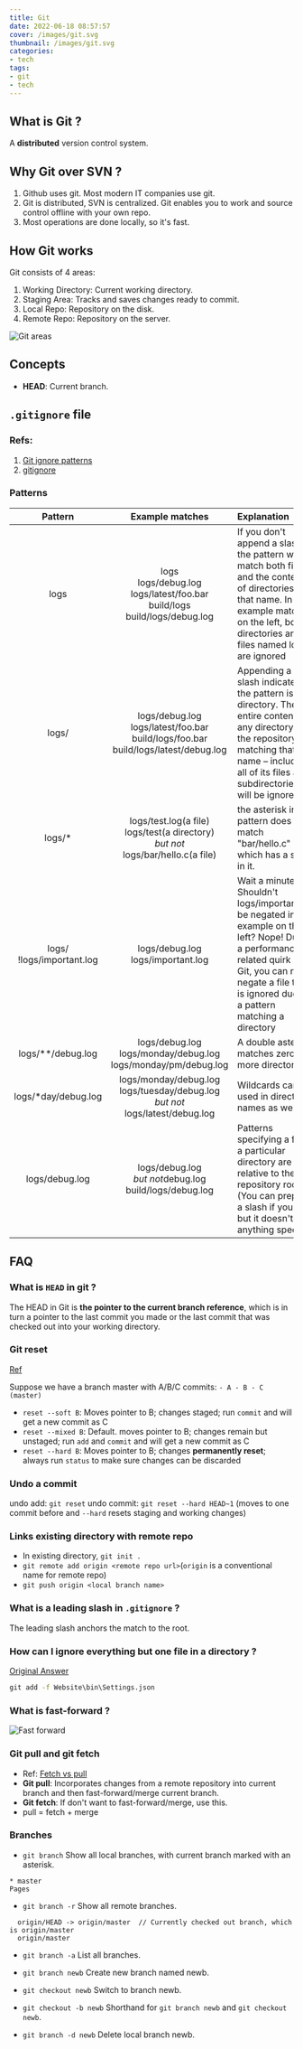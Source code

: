 ```yaml
---
title: Git
date: 2022-06-18 08:57:57
cover: /images/git.svg
thumbnail: /images/git.svg
categories:
- tech
tags: 
- git
- tech
---
```

## What is Git ?
A **distributed** version control system.

## Why Git over SVN ?
1. Github uses git. Most modern IT companies use git.
2. Git is distributed, SVN is centralized. Git enables you to work and source control offline with your own repo.
3. Most operations are done locally, so it's fast.

## How Git works
Git consists of 4 areas:
1. Working Directory: Current working directory.
2. Staging Area: Tracks and saves changes ready to commit.
3. Local Repo: Repository on the disk.
4. Remote Repo: Repository on the server.

![Git areas](/images/git_areas.png)

## Concepts
- **HEAD**: Current branch.


## `.gitignore` file
### Refs:
1. [Git ignore patterns](https://gist.github.com/jstnlvns/ebaa046fae16543cc9efc7f24bcd0e31)
2. [gitignore](https://git-scm.com/docs/gitignore)

### Patterns
|Pattern|Example matches|Explanation|
|:-----:|:-----:|:-----|
|logs|logs<br />logs/debug.log<br />logs/latest/foo.bar<br />build/logs<br />build/logs/debug.log|If you don't append a slash, the pattern will match both files and the contents of directories with that name. In the example matches on the left, both directories and files named logs are ignored|
|logs/|logs/debug.log<br />logs/latest/foo.bar<br />build/logs/foo.bar<br />build/logs/latest/debug.log|Appending a slash indicates the pattern is a directory. The entire contents of any directory in the repository matching that name – including all of its files and subdirectories – will be ignored|
|logs/*|logs/test.log(a file)<br />logs/test(a directory)<br /><i>but not</i><br />logs/bar/hello.c(a file)|the asterisk in the pattern does not match "bar/hello.c" which has a slash in it.|
|logs/<br />!logs/important.log|logs/debug.log<br />logs/important.log|Wait a minute! Shouldn't logs/important.log be negated in the example on the left? Nope! Due to a performance-related quirk in Git, you can not negate a file that is ignored due to a pattern matching a directory|
|logs/**/debug.log|logs/debug.log<br />logs/monday/debug.log<br />logs/monday/pm/debug.log|A double asterisk matches zero or more directories.|
|logs/*day/debug.log|logs/monday/debug.log<br />logs/tuesday/debug.log<br /><i>but not</i><br />logs/latest/debug.log|Wildcards can be used in directory names as well.|
|logs/debug.log|logs/debug.log<br /><i>but not</i>debug.log<br />build/logs/debug.log|Patterns specifying a file in a particular directory are relative to the repository root. (You can prepend a slash if you like, but it doesn't do anything special.)|

## FAQ
### What is `HEAD` in git ?
The HEAD in Git is **the pointer to the current branch reference**, which is in turn a pointer to the last commit you made or the last commit that was checked out into your working directory.

### Git reset
[Ref](https://stackoverflow.com/questions/3528245/whats-the-difference-between-git-reset-mixed-soft-and-hard)

Suppose we have a branch master with A/B/C commits:
 `- A - B - C (master)`
- `reset --soft B`: Moves pointer to B; changes staged; run `commit` and will get a new commit as C
- `reset --mixed B`: Default. moves pointer to B; changes remain but unstaged; run `add` and `commit` and will get a new commit as C
- `reset --hard B`: Moves pointer to B; changes **permanently reset**; always run `status` to make sure changes can be discarded

### Undo a commit
undo add: `git reset`
undo commit: `git reset --hard HEAD~1` (moves to one commit before and `--hard` resets staging and working changes)

### Links existing directory with remote repo
- In existing directory, `git init .`
- `git remote add origin <remote repo url>`(`origin` is a conventional name for remote repo)
- `git push origin <local branch name>`

### What is a leading slash in `.gitignore` ?
The leading slash anchors the match to the root.

### How can I ignore everything but one file in a directory ?
[Original Answer](https://stackoverflow.com/questions/68945326/how-to-use-gitignore-to-ignore-everything-in-a-directory-except-one-file)
``` bat
git add -f Website\bin\Settings.json
```

### What is fast-forward ?
![Fast forward](/images/fast-forward.png)

### Git pull and git fetch
- Ref: [Fetch vs pull](https://backlog.com/git-tutorial/tw/stepup/stepup3_2.html)
- **Git pull**: Incorporates changes from a remote repository into current branch and then fast-forward/merge current branch.
- **Git fetch**: If don't want to fast-forward/merge, use this.
- pull = fetch + merge

### Branches
- `git branch`
Show all local branches, with current branch marked with an asterisk.
```
* master
Pages
```

- `git branch -r`
Show all remote branches.
```
  origin/HEAD -> origin/master  // Currently checked out branch, which is origin/master
  origin/master
```

- `git branch -a`
List all branches.

- `git branch newb`
Create  new branch named newb.

- `git checkout newb`
Switch to branch newb.

- `git checkout -b newb`
Shorthand for `git branch newb` and `git checkout newb`.

- `git branch -d newb`
Delete local branch newb.